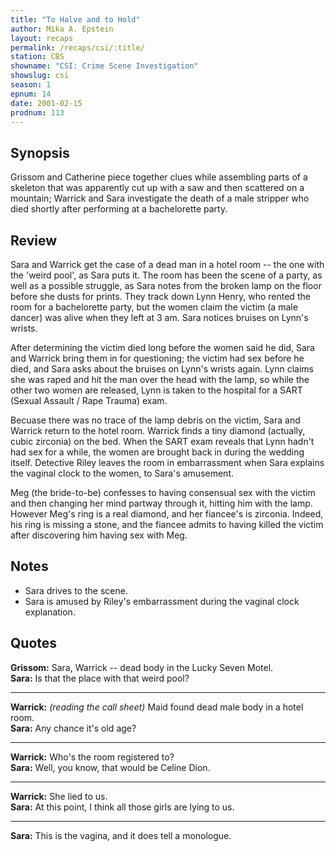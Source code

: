 ```yaml
---
title: "To Halve and to Hold"
author: Mika A. Epstein
layout: recaps
permalink: /recaps/csi/:title/
station: CBS
showname: "CSI: Crime Scene Investigation"
showslug: csi
season: 1
epnum: 14
date: 2001-02-15
prodnum: 113
---
```


## Synopsis

Grissom and Catherine piece together clues while assembling parts of a skeleton that was apparently cut up with a saw and then scattered on a mountain; Warrick and Sara investigate the death of a male stripper who died shortly after performing at a bachelorette party.

## Review

Sara and Warrick get the case of a dead man in a hotel room -- the one with the 'weird pool', as Sara puts it. The room has been the scene of a party, as well as a possible struggle, as Sara notes from the broken lamp on the floor before she dusts for prints. They track down Lynn Henry, who rented the room for a bachelorette party, but the women claim the victim (a male dancer) was alive when they left at 3 am. Sara notices bruises on Lynn's wrists.

After determining the victim died long before the women said he did, Sara and Warrick bring them in for questioning; the victim had sex before he died, and Sara asks about the bruises on Lynn's wrists again. Lynn claims she was raped and hit the man over the head with the lamp, so while the other two women are released, Lynn is taken to the hospital for a SART (Sexual Assault / Rape Trauma) exam.

Becuase there was no trace of the lamp debris on the victim, Sara and Warrick return to the hotel room. Warrick finds a tiny diamond (actually, cubic zirconia) on the bed. When the SART exam reveals that Lynn hadn't had sex for a while, the women are brought back in during the wedding itself. Detective Riley leaves the room in embarrassment when Sara explains the vaginal clock to the women, to Sara's amusement.

Meg (the bride-to-be) confesses to having consensual sex with the victim and then changing her mind partway through it, hitting him with the lamp. However Meg's ring is a real diamond, and her fiancee's is zirconia. Indeed, his ring is missing a stone, and the fiancee admits to having killed the victim after discovering him having sex with Meg.

## Notes

* Sara drives to the scene.
* Sara is amused by Riley's embarrassment during the vaginal clock explanation.

## Quotes

**Grissom:** Sara, Warrick -- dead body in the Lucky Seven Motel.\
**Sara:** Is that the place with that weird pool?

- - -

**Warrick:** _(reading the call sheet)_ Maid found dead male body in a hotel room.\
**Sara:** Any chance it's old age?

- - -

**Warrick:** Who's the room registered to?\
**Sara:** Well, you know, that would be Celine Dion.

- - -

**Warrick:** She lied to us.\
**Sara:** At this point, I think all those girls are lying to us.

- - -

**Sara:** This is the vagina, and it does tell a monologue.
